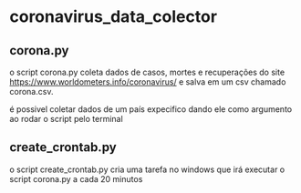 # coronavirus_data_colector

## corona.py
o script corona.py coleta dados de casos, mortes e recuperações do site https://www.worldometers.info/coronavirus/ e salva em um csv chamado corona.csv.

é possivel coletar dados de um país expecifico dando ele como argumento ao rodar o script pelo terminal

## create_crontab.py
o script create_crontab.py cria uma tarefa no windows que irá executar o script corona.py a cada 20 minutos
